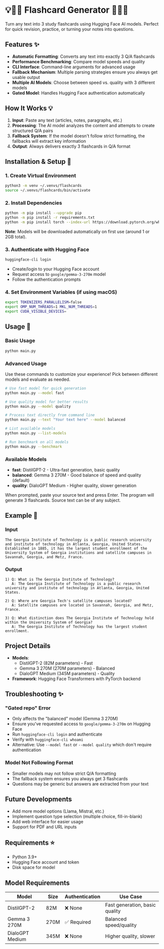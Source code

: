 # 💡📝📖 Flashcard Generator 📖📝💡

Turn any text into 3 study flashcards using Hugging Face AI models. Perfect for quick revision, practice, or turning your notes into questions.

## Features ✨

- **Automatic Formatting**: Converts any text into exactly 3 Q/A flashcards
- **Performance Benchmarking**: Compare model speeds and quality
- **CLI Interface**: Command-line arguments for advanced usage
- **Fallback Mechanism**: Multiple parsing strategies ensure you always get usable output
- **Multiple AI Models**: Choose between speed vs. quality with 3 different models
- **Gated Model**: Handles Hugging Face authentication automatically

## How It Works 💡

1. **Input**: Paste any text (articles, notes, paragraphs, etc.)
2. **Processing**: The AI model analyzes the content and attempts to create structured Q/A pairs
3. **Fallback System**: If the model doesn't follow strict formatting, the fallbacks will extract key information
4. **Output**: Always delivers exactly 3 flashcards in Q/A format

## Installation & Setup 🚀

### 1. Create Virtual Environment
```bash
python3 -m venv ~/.venvs/flashcards
source ~/.venvs/flashcards/bin/activate
```

### 2. Install Dependencies
```bash
python -m pip install --upgrade pip
python -m pip install -r requirements.txt
python -m pip install torch --index-url https://download.pytorch.org/whl/cpu
```

**Note**: Models will be downloaded automatically on first use (around 1 or 2GB total).

### 3. Authenticate with Hugging Face
```bash
huggingface-cli login
```
- Create/login to your Hugging Face account
- Request access to `google/gemma-3-270m` model
- Follow the authentication prompts

### 4. Set Environment Variables (if using macOS)
```bash
export TOKENIZERS_PARALLELISM=false
export OMP_NUM_THREADS=1 MKL_NUM_THREADS=1
export CUDA_VISIBLE_DEVICES=
```

## Usage 📝

### Basic Usage
```bash
python main.py
```

### Advanced Usage
Use these commands to customize your experience! Pick between different models and evaluate as needed.

```bash
# Use fast model for quick generation
python main.py --model fast

# Use quality model for better results
python main.py --model quality

# Process text directly from command line
python main.py --text "Your text here" --model balanced

# List available models
python main.py --list-models

# Run benchmark on all models
python main.py --benchmark
```

### Available Models
- **fast**: DistilGPT-2 - Ultra-fast generation, basic quality
- **balanced**: Gemma 3 270M - Good balance of speed and quality (default)
- **quality**: DialoGPT Medium - Higher quality, slower generation

When prompted, paste your source text and press Enter. The program will generate 3 flashcards. Source text can be of any subject.

## Example 🐝

### Input
```
The Georgia Institute of Technology is a public research university and institute of technology in Atlanta, Georgia, United States. Established in 1885, it has the largest student enrollment of the University System of Georgia institutions and satellite campuses in Savannah, Georgia, and Metz, France.
```

### Output
```
1) Q: What is The Georgia Institute of Technology?
   A: The Georgia Institute of Technology is a public research university and institute of technology in Atlanta, Georgia, United States.

2) Q: Where are Georgia Tech's satellite campuses located?
   A: Satellite campuses are located in Savannah, Georgia, and Metz, France.

3) Q: What distinction does The Georgia Institute of Technology hold within the University System of Georgia?
   A: The Georgia Institute of Technology has the largest student enrollment.
```

## Project Details 

- **Models**: 
  - DistilGPT-2 (82M parameters) - Fast
  - Gemma 3 270M (270M parameters) - Balanced  
  - DialoGPT Medium (345M parameters) - Quality
- **Framework**: Hugging Face Transformers with PyTorch backend

## Troubleshooting ✨

### "Gated repo" Error
- Only affects the "balanced" model (Gemma 3 270M)
- Ensure you've requested access to `google/gemma-3-270m` on Hugging Face
- Run `huggingface-cli login` and authenticate
- Verify with `huggingface-cli whoami`
- Alternative: Use `--model fast` or `--model quality` which don't require authentication

### Model Not Following Format
- Smaller models may not follow strict Q/A formatting
- The fallback system ensures you always get 3 flashcards
- Questions may be generic but answers are extracted from your text

## Future Developments
- Add more model options (Llama, Mistral, etc.)
- Implement question type selection (multiple choice, fill-in-blank)
- Add web interface for easier usage
- Support for PDF and URL inputs

## Requirements ⭐

- Python 3.9+
- Hugging Face account and token
- Disk space for model

## Model Requirements

| Model | Size | Authentication | Use Case |
|-------|------|----------------|----------|
| DistilGPT-2 | 82M | ❌ None | Fast generation, basic quality |
| Gemma 3 270M | 270M | ✅ Required | Balanced speed/quality |
| DialoGPT Medium | 345M | ❌ None | Higher quality, slower |
